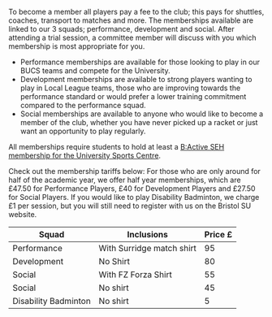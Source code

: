 To become a member all players pay a fee to the club; this pays for shuttles, coaches, transport to matches and more. The memberships available are linked to our 3 squads; performance, development and social. After attending a trial session, a committee member will discuss with you which membership is most appropriate for you.

- Performance memberships are available for those looking to play in our BUCS teams and compete for the University.
- Development memberships are available to strong players wanting to play in Local League teams, those who are improving towards the performance standard or would prefer a lower training commitment compared to the performance squad.
- Social memberships are available to anyone who would like to become a member of the club, whether you have never picked up a racket or just want an opportunity to play regularly.

All memberships require students to hold at least a [B:Active SEH membership for the University Sports Centre](http://www.bristol.ac.uk/sport/memberships/student/).

Check out the membership tariffs below: For those who are only around for half of the academic year, we offer half year memberships, which are £47.50 for Performance Players, £40 for Development Players and £27.50 for Social Players. If you would like to play Disability Badminton, we charge £1 per session, but you will still need to register with us on the Bristol SU website. 

Squad | Inclusions | Price £
--- | --- | ---
Performance | With Surridge match shirt | 95
Development | No Shirt | 80
Social | With FZ Forza Shirt | 55
Social | No shirt | 45
Disability Badminton | No shirt | 5
